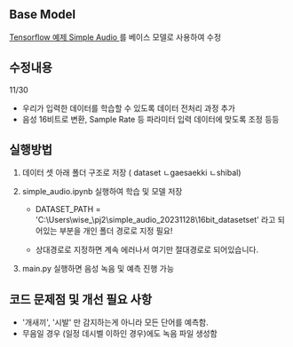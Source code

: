 ## Base Model 
[Tensorflow 예제 Simple Audio ](https://www.tensorflow.org/tutorials/audio/simple_audio?hl=ko) 를 베이스 모델로 사용하여 수정 

## 수정내용 

11/30
- 우리가 입력한 데이터를 학습할 수 있도록 데이터 전처리 과정 추가
- 음성 16비트로 변환, Sample Rate 등 파라미터 입력 데이터에 맞도록 조정 등등

## 실행방법 
1. 데이터 셋 아래 폴더 구조로 저장 ( dataset ㄴgaesaekki ㄴshibal) 
2. simple_audio.ipynb 실행하여 학습 및 모델 저장

   - DATASET_PATH = 'C:\\Users\\wise_\\pj2\\simple_audio_20231128\\16bit_datasetset' 라고 되어있는 부분을 개인 폴더 경로로 지정 필요!

   - 상대경로로 지정하면 계속 에러나서 여기만 절대경로로 되어있습니다. 

3. main.py 실행하면 음성 녹음 및 예측 진행 가능

## 코드 문제점 및 개선 필요 사항 
- '개새끼', '시발' 만 감지하는게 아니라 모든 단어를 예측함.
- 무음일 경우 (일정 데시벨 이하인 경우)에도 녹음 파일 생성함 
